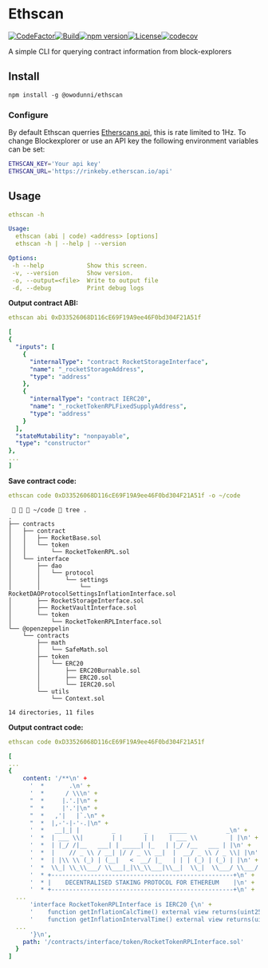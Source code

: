 # Ethscan
[![CodeFactor](https://www.codefactor.io/repository/github/owodunni/ethscan/badge)](https://www.codefactor.io/repository/github/owodunni/ethscan)[![Build](https://github.com/owodunni/ethscan/actions/workflows/build.yml/badge.svg)](https://github.com/owodunni/ethscan/actions/workflows/build.yml)[![npm version](https://badge.fury.io/js/@owodunni%2Fethscan.svg)](https://badge.fury.io/js/@owodunni%2Fethscan)[![License](https://img.shields.io/github/license/owodunni/ethscan)](https://github.com/owodunni/ethscan/blob/main/LICENSE)[![codecov](https://codecov.io/gh/owodunni/ethscan/branch/main/graph/badge.svg?token=YIFCXZXJ7I)](https://codecov.io/gh/owodunni/ethscan)

A simple CLI for querying contract information from block-explorers

## Install
```
npm install -g @owodunni/ethscan
```
### Configure
By default Ethscan querries [Etherscans api](https://etherscan.io/apis), this
is rate limited to 1Hz. To change Blockexplorer or use an API key the
following environment variables can be set:

```bash
ETHSCAN_KEY='Your api key'
ETHSCAN_URL='https://rinkeby.etherscan.io/api'
```

## Usage

```yaml
ethscan -h
```
```yaml
Usage:
  ethscan (abi | code) <address> [options]
  ethscan -h | --help | --version

Options:
 -h --help            Show this screen.
 -v, --version        Show version.
 -o, --output=<file>  Write to output file
 -d, --debug          Print debug logs
```

**Output contract ABI:**
```yaml
ethscan abi 0xD33526068D116cE69F19A9ee46F0bd304F21A51f
```
```yaml
[
{
  "inputs": [
    {
      "internalType": "contract RocketStorageInterface",
      "name": "_rocketStorageAddress",
      "type": "address"
    },
    {
      "internalType": "contract IERC20",
      "name": "_rocketTokenRPLFixedSupplyAddress",
      "type": "address"
    }
  ],
  "stateMutability": "nonpayable",
  "type": "constructor"
},
...
]
```

**Save contract code:**
```yaml
ethscan code 0xD33526068D116cE69F19A9ee46F0bd304F21A51f -o ~/code
```
```
    ~/code  tree .
.
├── contracts
│   ├── contract
│   │   ├── RocketBase.sol
│   │   └── token
│   │       └── RocketTokenRPL.sol
│   └── interface
│       ├── dao
│       │   └── protocol
│       │       └── settings
│       │           └── RocketDAOProtocolSettingsInflationInterface.sol
│       ├── RocketStorageInterface.sol
│       ├── RocketVaultInterface.sol
│       └── token
│           └── RocketTokenRPLInterface.sol
└── @openzeppelin
    └── contracts
        ├── math
        │   └── SafeMath.sol
        ├── token
        │   └── ERC20
        │       ├── ERC20Burnable.sol
        │       ├── ERC20.sol
        │       └── IERC20.sol
        └── utils
            └── Context.sol

14 directories, 11 files

```
**Output contract code:**
```yaml
ethscan code 0xD33526068D116cE69F19A9ee46F0bd304F21A51f
```

```yaml
[
...
{
    content: '/**\n' +
      '  *       .\n' +
      '  *      / \\\n' +
      "  *     |.'.|\n" +
      "  *     |'.'|\n" +
      "  *   ,'|   |`.\n" +
      "  *  |,-'-|-'-.|\n" +
      '  *   __|_| |         _        _      _____           _\n' +
      '  *  | ___ \\|        | |      | |    | ___ \\         | |\n' +
      '  *  | |_/ /|__   ___| | _____| |_   | |_/ /__   ___ | |\n' +
      '  *  |    // _ \\ / __| |/ / _ \\ __|  |  __/ _ \\ / _ \\| |\n' +
      '  *  | |\\ \\ (_) | (__|   <  __/ |_   | | | (_) | (_) | |\n' +
      '  *  \\_| \\_\\___/ \\___|_|\\_\\___|\\__|  \\_|  \\___/ \\___/|_|\n' +
      '  * +---------------------------------------------------+\n' +
      '  * |    DECENTRALISED STAKING PROTOCOL FOR ETHEREUM    |\n' +
      '  * +---------------------------------------------------+\n' +
  ...
      'interface RocketTokenRPLInterface is IERC20 {\n' +
      '    function getInflationCalcTime() external view returns(uint256);\n' +
      '    function getInflationIntervalTime() external view returns(uint256);\n' +
  ...
      '}\n',
    path: '/contracts/interface/token/RocketTokenRPLInterface.sol'
  }
]

```
